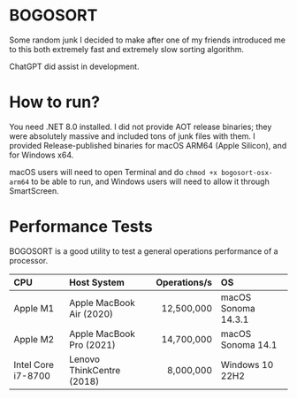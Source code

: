 # BOGOSORT
Some random junk I decided to make after one of my friends introduced me to this both extremely fast and extremely slow sorting algorithm.

ChatGPT did assist in development.

# How to run?
You need .NET 8.0 installed. I did not provide AOT release binaries; they were absolutely massive and included tons of junk files with them. I provided Release-published binaries for macOS ARM64 (Apple Silicon), and for Windows x64.

macOS users will need to open Terminal and do ``chmod +x bogosort-osx-arm64`` to be able to run, and Windows users will need to allow it through SmartScreen.

# Performance Tests
BOGOSORT is a good utility to test a general operations performance of a processor.

| CPU         | Host System  | Operations/s  | OS |
| :---        | :---         |          ---: | :--- |
| Apple M1    | Apple MacBook Air (2020) |12,500,000| macOS Sonoma 14.3.1 |
| Apple M2    | Apple MacBook Pro (2021) |14,700,000| macOS Sonoma 14.1 |
| Intel Core i7-8700| Lenovo ThinkCentre (2018) |8,000,000| Windows 10 22H2 |
